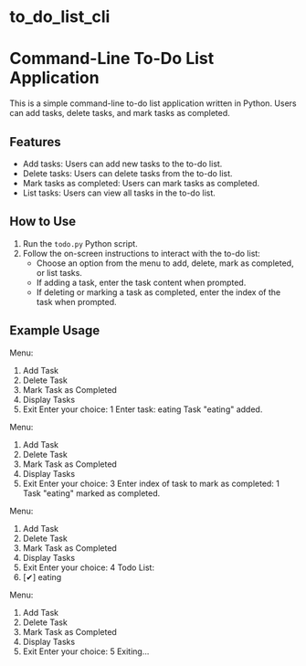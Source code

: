 # to_do_list_cli

# Command-Line To-Do List Application

This is a simple command-line to-do list application written in Python. Users can add tasks, delete tasks, and mark tasks as completed.

## Features

- Add tasks: Users can add new tasks to the to-do list.
- Delete tasks: Users can delete tasks from the to-do list.
- Mark tasks as completed: Users can mark tasks as completed.
- List tasks: Users can view all tasks in the to-do list.

## How to Use

1. Run the `todo.py` Python script.
2. Follow the on-screen instructions to interact with the to-do list:
   - Choose an option from the menu to add, delete, mark as completed, or list tasks.
   - If adding a task, enter the task content when prompted.
   - If deleting or marking a task as completed, enter the index of the task when prompted.

## Example Usage

Menu:
1. Add Task
2. Delete Task
3. Mark Task as Completed
4. Display Tasks
5. Exit
Enter your choice: 1
Enter task: eating
Task "eating" added.

Menu:
1. Add Task
2. Delete Task
3. Mark Task as Completed
4. Display Tasks
5. Exit
Enter your choice: 3
Enter index of task to mark as completed: 1
Task "eating" marked as completed.

Menu:
1. Add Task
2. Delete Task
3. Mark Task as Completed
4. Display Tasks
5. Exit
Enter your choice: 4
Todo List:
1. [✔] eating

Menu:
1. Add Task
2. Delete Task
3. Mark Task as Completed
4. Display Tasks
5. Exit
Enter your choice: 5
Exiting...

